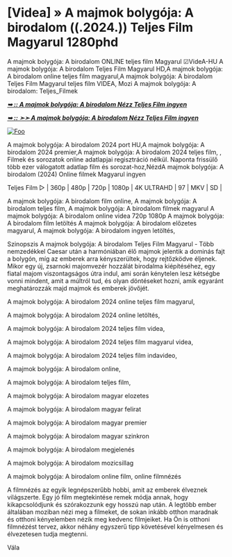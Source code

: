 # [Videa] » A majmok bolygója: A birodalom ((.2024.)) Teljes Film Magyarul 1280phd

A majmok bolygója: A birodalom ONLINE teljes film Magyarul ☑VideA-HU A majmok bolygója: A birodalom Teljes Film Magyarul HD,A majmok bolygója: A birodalom online teljes film magyarul,A majmok bolygója: A birodalom Teljes Film Magyarul teljes film VIDEA, Mozi A majmok bolygója: A birodalom: Teljes_Filmek

<b><i> <a href="http://dmov.fun/hu/movie/653346/kingdom-of-the-planet-of-the-apes-gitmaxx" rel="nofollow">➥ :: A majmok bolygója: A birodalom Nézz Teljes Film ingyen</a></b></i>

<b><i> <a href="http://dmov.fun/hu/movie/653346/kingdom-of-the-planet-of-the-apes-gitmaxx" rel="nofollow">➥ :: ➣➣ A majmok bolygója: A birodalom Nézz Teljes Film ingyen</a></b></i>

<a href="http://dmov.fun/hu/movie/653346/kingdom-of-the-planet-of-the-apes-gitmaxx" rel="nofollow"><img src="https://camo.githubusercontent.com/917e6ed5c302499242165dcc02bdbce85c075fd21b35918eb9c0b771855261b8/68747470733a2f2f7374617469632e7769787374617469632e636f6d2f6d656469612f6232343966395f61646163386637306662336634356238383639313639366337376465313866337e6d76322e676966" alt="Foo" style="max-width: 100%;"></a>

A majmok bolygója: A birodalom 2024 port HU,A majmok bolygója: A birodalom 2024 premier,A majmok bolygója: A birodalom 2024 teljes film, , Filmek és sorozatok online adatlapjai regisztráció nélkül. Naponta frissülő több ezer válogatott adatlap film és sorozat-hoz,NézdA majmok bolygója: A birodalom (2024) Online filmek Magyarul ingyen

Teljes Film ▷ | 360p | 480p | 720p | 1080p | 4K ULTRAHD | 97 | MKV | SD |

A majmok bolygója: A birodalom film online, A majmok bolygója: A birodalom teljes film, A majmok bolygója: A birodalom filmek magyarul A majmok bolygója: A birodalom online videa 720p 1080p A majmok bolygója: A birodalom film letöltés A majmok bolygója: A birodalom előzetes magyarul, A majmok bolygója: A birodalom ingyen letöltés,

Szinopszis A majmok bolygója: A birodalom Teljes Film Magyarul - Több nemzedékkel Caesar után a harmóniában élő majmok jelentik a dominás fajt a bolygón, míg az emberek arra kényszerültek, hogy rejtőzködve éljenek. Mikor egy új, zsarnoki majomvezér hozzálát birodalma kiépítéséhez, egy fiatal majom viszontagságos útra indul, ami során kénytelen lesz kétségbe vonni mindent, amit a múltról tud, és olyan döntéseket hozni, amik egyaránt meghatározzák majd majmok és emberek jövőjét.

A majmok bolygója: A birodalom 2024 online teljes film magyarul,

A majmok bolygója: A birodalom 2024 online letöltés,

A majmok bolygója: A birodalom 2024 teljes film videa,

A majmok bolygója: A birodalom 2024 teljes film magyarul videa,

A majmok bolygója: A birodalom 2024 teljes film indavideo,

A majmok bolygója: A birodalom online,

A majmok bolygója: A birodalom teljes film,

A majmok bolygója: A birodalom magyar elozetes

A majmok bolygója: A birodalom magyar felirat

A majmok bolygója: A birodalom magyar premier

A majmok bolygója: A birodalom magyar szinkron

A majmok bolygója: A birodalom megjelenés

A majmok bolygója: A birodalom mozicsillag

A majmok bolygója: A birodalom online film, online filmnézés

A filmnézés az egyik legnépszerűbb hobbi, amit az emberek élveznek világszerte. Egy jó film megtekintése remek módja annak, hogy kikapcsolódjunk és szórakozzunk egy hosszú nap után. A legtöbb ember általában moziban nézi meg a filmeket, de sokan inkább otthon maradnak és otthoni kényelemben nézik meg kedvenc filmjeiket. Ha Ön is otthoni filmnézést tervez, akkor néhány egyszerű tipp követésével kényelmesen és élvezetesen tudja megtenni.

Vála

